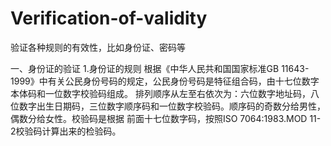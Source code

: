 # Verification-of-validity
验证各种规则的有效性，比如身份证、密码等

一、身份证的验证
    1.身份证的规则
    根据《中华人民共和国国家标准GB 11643-1999》中有关公民身份号码的规定，公民身份号码是特征组合码，由十七位数字本体码和一位数字校验码组成。
排列顺序从左至右依次为：六位数字地址码，八位数字出生日期码，三位数字顺序码和一位数字校验码。顺序码的奇数分给男性，偶数分给女性。校验码是根据
前面十七位数字码，按照ISO 7064:1983.MOD 11-2校验码计算出来的检验码。
